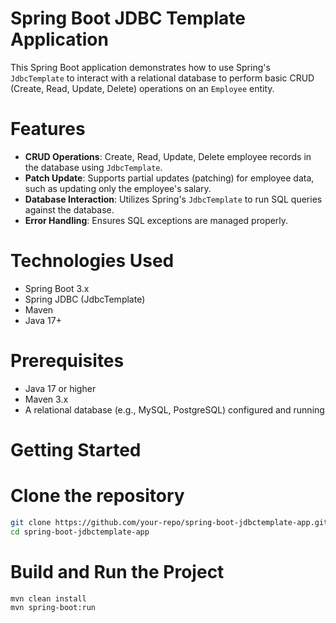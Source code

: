 # Spring Boot JDBC Template Application

This Spring Boot application demonstrates how to use Spring's `JdbcTemplate` to interact with a relational database to perform basic CRUD (Create, Read, Update, Delete) operations on an `Employee` entity.

# Features

- **CRUD Operations**: Create, Read, Update, Delete employee records in the database using `JdbcTemplate`.
- **Patch Update**: Supports partial updates (patching) for employee data, such as updating only the employee's salary.
- **Database Interaction**: Utilizes Spring's `JdbcTemplate` to run SQL queries against the database.
- **Error Handling**: Ensures SQL exceptions are managed properly.

# Technologies Used

- Spring Boot 3.x
- Spring JDBC (JdbcTemplate)
- Maven
- Java 17+

# Prerequisites

- Java 17 or higher
- Maven 3.x
- A relational database (e.g., MySQL, PostgreSQL) configured and running

# Getting Started

# Clone the repository

```bash
git clone https://github.com/your-repo/spring-boot-jdbctemplate-app.git
cd spring-boot-jdbctemplate-app
```

# Build and Run the Project
```bash
mvn clean install
mvn spring-boot:run
```
